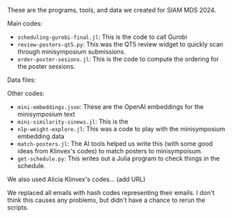 These are the programs, tools, and data we created for SIAM MDS 2024.

Main codes:
- `scheduling-gurobi-final.jl`: This is the code to call Gurobi
- `review-posters-qt5.py`: This was the QT5 review widget to quickly scan through minisymposium submissions.
- `order-poster-sesions.jl`: This is the code to compute the ordering for the poster sessions. 

Data files:


Other codes:

- `mini-embeddings.json`: These are the OpenAI embeddings for the minisymposium text
- `mini-similarity-sinews.jl`: This is the 
- `nlp-weight-explore.jl`: This was a code to play with the minisymposium embedding data
- `match-posters.jl`: The AI tools helped us write this (with some good ideas from Klinvex's codes) to match posters to minisympoisum. 
- `get-schedule.py`: This writes out a Julia program to check things in the schedule. 

We also used Alicia Klinvex's codes... (add URL)

We replaced all emails with hash codes representing their emails. I don't think this causes any problems, but 
didn't have a chance to rerun the scripts.



